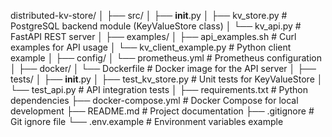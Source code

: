 distributed-kv-store/
│
├── src/
│   ├── __init__.py
│   ├── kv_store.py          # PostgreSQL backend module (KeyValueStore class)
│   └── kv_api.py            # FastAPI REST server
│
├── examples/
│   ├── api_examples.sh      # Curl examples for API usage
│   └── kv_client_example.py # Python client example
│
├── config/
│   └── prometheus.yml       # Prometheus configuration
│
├── docker/
│   └── Dockerfile          # Docker image for the API server
│
├── tests/
│   ├── __init__.py
│   ├── test_kv_store.py    # Unit tests for KeyValueStore
│   └── test_api.py         # API integration tests
│
├── requirements.txt         # Python dependencies
├── docker-compose.yml      # Docker Compose for local development
├── README.md              # Project documentation
├── .gitignore            # Git ignore file
└── .env.example          # Environment variables example